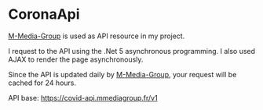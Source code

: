 # CoronaApi
[M-Media-Group](https://github.com/M-Media-Group/Covid-19-API) is used as API resource in my project.

I request to the API using the .Net 5 asynchronous programming. I also used AJAX to render the page asynchronously.

Since the API is updated daily by [M-Media-Group](https://github.com/M-Media-Group/Covid-19-API), your request will be cached for 24 hours.


API base:
https://covid-api.mmediagroup.fr/v1

